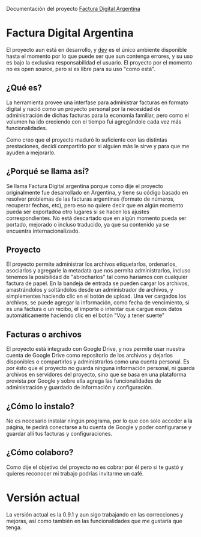 Documentación del proyecto [Factura Digital Argentina](https://dev.facturadigital.ar)

# Factura Digital Argentina
El proyecto aun está en desarrollo, y [dev](https://dev.facturadigital.ar) es el único ambiente disponible hasta el momento por lo que puede ser que aun contenga errores, y su uso es bajo la exclusiva responsabilidad el usuario. 
El proyecto por el momento no es open source, pero si es libre para su uso "como está".

## ¿Qué es?
La herramienta provee una interfase para administrar facturas en formato digital y nació como un proyecto personal por la necesidad de administración de dichas facturas para la economía familiar, pero como el volumen ha ido creciendo con el tiempo fui agregándole cada vez más funcionalidades. 

Como creo que el proyecto maduró lo suficiente con las distintas prestaciones, decidí compartirlo por si alguien más le sirve y para que me ayuden a mejorarlo.

## ¿Porqué se llama así?
Se llama Factura Digital argentina porque como dije el proyecto originalmente fue desarrollado en Argentina, y tiene su código basado en resolver problemas de las facturas argentinas (formato de números, recuperar fechas, etc), pero eso no quiere decir que en algún momento pueda ser exportadoa otro lugares si se hacen los ajustes correspondientes. No está descartado que en algún momento pueda ser portado, mejorado o incluso traducido, ya que su contenido ya se encuentra internacionalizado.

## Proyecto
El proyecto permite administrar los archivos etiquetarlos, ordenarlos, asociarlos y agregarle la metadata que nos permita administrarlos, incluso tenemos la posibilidad de "abrocharlos" tal como haríamos con cualquier factura de papel. En la bandeja de entrada se pueden cargar los archivos, arrastrándolos y soltándolos desde un administrador de archivos, y simplementes haciendo clic en el botón de upload. Una ver cargados los archivos, se puede agregar la información, como fecha de vencimiento, si es una factura o un recibo, el importe o intentar que cargue esos datos automáticamente haciendo clic en el botón "Voy a tener suerte"

## Facturas o archivos
El proyecto está integrado con Google Drive, y nos permite usar nuestra cuenta de Google Drive como repositorio de los archivos y dejarlos disponibles o compartirlos y administrarlos como una cuenta personal. Es por ésto que el proyecto no guarda ninguna información personal, ni guarda archivos en servidores del proyecto, sino que se basa en una plataforma provista por Google y sobre ella agrega las funcionalidades de administración y guardado de información y configuración.

## ¿Cómo lo instalo?
No es necesario instalar ningún programa, por lo que con solo acceder a la página, te pedirá conectarse a tu cuenta de Google y poder configurarse y guardar allí tus facturas y configuraciones.

## ¿Cómo colaboro?
Como dije el objetivo del proyecto no es cobrar por él pero si te gustó y quieres reconocer mi trabajo podrías invitarme un café.

# Versión actual
La versión actual es la 0.9.1 y aun sigo trabajando en las correcciones y mejoras, así como también en las funcionalidades que me gustaría que tenga.

<script data-name="BMC-Widget" src="https://cdnjs.buymeacoffee.com/1.0.0/widget.prod.min.js" data-id="leonardo.flores" data-description="Apoyame invitándome un café!" data-message="Gracias por visitarme. Ahora puedes invitarme un café!" data-color="#ff813f" data-position="Right" data-x_margin="18" data-y_margin="18"></script>
